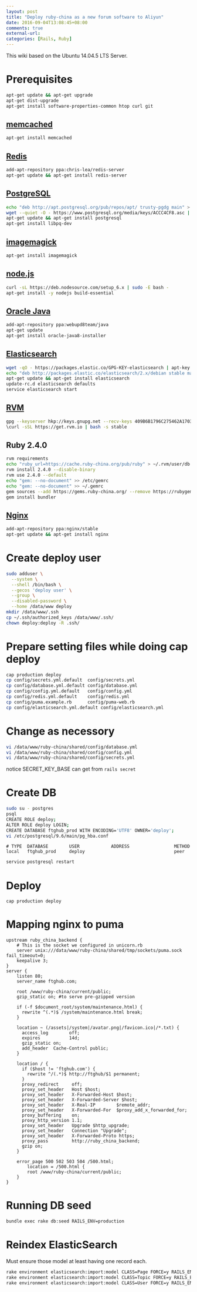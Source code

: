 ```yaml
---
layout: post
title: "Deploy ruby-china as a new forum software to Aliyun"
date: 2016-09-04T13:08:45+08:00
comments: true
external-url: 
categories: [Rails, Ruby]
---
```


This wiki based on the Ubuntu 14.04.5 LTS Server.

# Prerequisites

```bash
apt-get update && apt-get upgrade
apt-get dist-upgrade
apt-get install software-properties-common htop curl git
```

## [memcached](https://launchpad.net/ubuntu/+source/memcached)

```bash
apt-get install memcached
```

## [Redis](https://launchpad.net/~chris-lea/+archive/ubuntu/redis-server)

```bash
add-apt-repository ppa:chris-lea/redis-server
apt-get update && apt-get install redis-server
```

## [PostgreSQL](https://www.postgresql.org/download/linux/ubuntu/)

```bash
echo "deb http://apt.postgresql.org/pub/repos/apt/ trusty-pgdg main" > /etc/apt/sources.list.d/pgdg.list
wget --quiet -O - https://www.postgresql.org/media/keys/ACCC4CF8.asc | apt-key add -
apt-get update && apt-get install postgresql
apt-get install libpq-dev
```

## [imagemagick](https://launchpad.net/ubuntu/+source/imagemagick)

```bash
apt-get install imagemagick
```

## [node.js](https://nodejs.org/en/download/package-manager/#debian-and-ubuntu-based-linux-distributions)

```bash
curl -sL https://deb.nodesource.com/setup_6.x | sudo -E bash -
apt-get install -y nodejs build-essential
```

## [Oracle Java](https://launchpad.net/~webupd8team/+archive/ubuntu/java)

```bash
add-apt-repository ppa:webupd8team/java
apt-get update
apt-get install oracle-java8-installer
```

## [Elasticsearch](https://www.elastic.co/guide/en/elasticsearch/reference/current/setup-repositories.html#_apt)

```bash
wget -qO - https://packages.elastic.co/GPG-KEY-elasticsearch | apt-key add -
echo "deb http://packages.elastic.co/elasticsearch/2.x/debian stable main" | tee -a /etc/apt/sources.list.d/elasticsearch-2.x.list
apt-get update && apt-get install elasticsearch
update-rc.d elasticsearch defaults
service elasticsearch start
```

## [RVM](https://rvm.io)

```bash
gpg --keyserver hkp://keys.gnupg.net --recv-keys 409B6B1796C275462A1703113804BB82D39DC0E3
\curl -sSL https://get.rvm.io | bash -s stable
```

## Ruby 2.4.0

```bash
rvm requirements
echo "ruby_url=https://cache.ruby-china.org/pub/ruby" > ~/.rvm/user/db # if need mirror.
rvm install 2.4.0 --disable-binary
rvm use 2.4.0 --default
echo "gem: --no-document" >> /etc/gemrc
echo "gem: --no-document" >> ~/.gemrc
gem sources --add https://gems.ruby-china.org/ --remove https://rubygems.org/ # if need mirror
gem install bundler
```

## [Nginx](https://launchpad.net/~nginx/+archive/ubuntu/stable)

```bash
add-apt-repository ppa:nginx/stable
apt-get update && apt-get install nginx
```

# Create deploy user

```bash
sudo adduser \
  --system \
  --shell /bin/bash \
  --gecos 'deploy user' \
  --group \
  --disabled-password \
  --home /data/www deploy
mkdir /data/www/.ssh
cp ~/.ssh/authorized_keys /data/www/.ssh/
chown deploy:deploy -R .ssh/
```

# Prepare setting files while doing cap deploy

```bash
cap production deploy
cp config/secrets.yml.default  config/secrets.yml
cp config/database.yml.default config/database.yml
cp config/config.yml.default   config/config.yml
cp config/redis.yml.default    config/redis.yml
cp config/puma.example.rb      config/puma-web.rb
cp config/elasticsearch.yml.default config/elasticsearch.yml 
```

# Change as necessory

```bash
vi /data/www/ruby-china/shared/config/database.yml
vi /data/www/ruby-china/shared/config/config.yml
vi /data/www/ruby-china/shared/config/secrets.yml
```

notice SECRET_KEY_BASE can get from `rails secret`

# Create DB

```bash
sudo su - postgres
psql
CREATE ROLE deploy;
ALTER ROLE deploy LOGIN;
CREATE DATABASE ftghub_prod WITH ENCODING='UTF8' OWNER='deploy';
vi /etc/postgresql/9.6/main/pg_hba.conf
```

```
# TYPE  DATABASE        USER            ADDRESS                 METHOD
local  	ftghub_prod    	deploy 					                peer
```

```bash
service postgresql restart
```

# Deploy

```
cap production deploy
```

# Mapping nginx to puma

```nginx
upstream ruby_china_backend {
    # This is the socket we configured in unicorn.rb
    server unix:///data/www/ruby-china/shared/tmp/sockets/puma.sock fail_timeout=0;
    keepalive 3;    
}
server {
    listen 80;
    server_name ftghub.com;

    root /www/ruby-china/current/public;
    gzip_static on; #to serve pre-gzipped version

    if (-f $document_root/system/maintenance.html) {
      rewrite ^(.*)$ /system/maintenance.html break;
    }

    location ~ (/assets|/system|/avatar.png|/favicon.ico|/*.txt) {
      access_log        off;
      expires           14d;
      gzip_static on;
      add_header  Cache-Control public;
    }

    location / {
      if ($host != 'ftghub.com') {
        rewrite ^/(.*)$ http://ftghub/$1 permanent;
      }
      proxy_redirect     off;
      proxy_set_header   Host $host;
      proxy_set_header   X-Forwarded-Host $host;
      proxy_set_header   X-Forwarded-Server $host;
      proxy_set_header   X-Real-IP        $remote_addr;
      proxy_set_header   X-Forwarded-For  $proxy_add_x_forwarded_for;
      proxy_buffering    on;
      proxy_http_version 1.1;
      proxy_set_header   Upgrade $http_upgrade;
      proxy_set_header   Connection "Upgrade";
      proxy_set_header   X-Forwarded-Proto https;
      proxy_pass         http://ruby_china_backend;
      gzip on;
    }

    error_page 500 502 503 504 /500.html;
        location = /500.html {
        root /www/ruby-china/current/public;
    }
}
```

# Running DB seed

```bash
bundle exec rake db:seed RAILS_ENV=production
```

# Reindex ElasticSearch

Must ensure those model at least having one record each.

```bash
rake environment elasticsearch:import:model CLASS=Page FORCE=y RAILS_ENV=production
rake environment elasticsearch:import:model CLASS=Topic FORCE=y RAILS_ENV=production
rake environment elasticsearch:import:model CLASS=User FORCE=y RAILS_ENV=production
```
